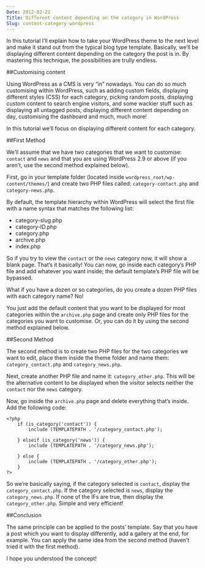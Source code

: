 ```yaml
---
Date: 2012-02-22
Title: Different content depending on the category in WordPress
Slug: content-category-wordpress
---
```


In this tutorial I’ll explain how to take your WordPress theme to the next level and make it stand out from the typical blog type template. Basically, we’ll be displaying different content depending on the category the post is in. By mastering this technique, the possibilities are trully endless.

##Customising content

Using WordPress as a CMS is very “in” nowadays. You can do so much customising within WordPress, such as adding custom fields, displaying different styles (CSS) for each category, picking random posts, displaying custom content to search engine visitors, and some wackier stuff such as displaying all untagged posts, displaying different content depending on day, customising the dashboard and much, much more!

In this tutorial we’ll focus on displaying different content for each category.

##First Method

We’ll assume that we have two categories that we want to customise: `contact` and `news` and that you are using WordPress 2.9 or above (if you aren’t, use the second method explained below).

First, go in your template folder (located inside `wordpress_root/wp-content/themes/`) and create two PHP files called:
`category-contact.php` and `category-news.php`.

By default, the template hierarchy within WordPress will select the first file with a name syntax that matches the following list:

* category-slug.php
* category-ID.php
* category.php
* archive.php
* index.php

So if you try to view the `contact` or the `news` category now, it will show a blank page. That’s it basically! You can now, go inside each category’s PHP file and add whatever you want inside; the default template’s PHP file will be bypassed.

What if you have a dozen or so categories, do you create a dozen PHP files with each category name? No!

You just add the default content that you want to be displayed for most categories within the `archive.php` page and create only PHP files for the categories you want to customise. Or, you can do it by using the second method explained below.

##Second Method

The second method is to create two PHP files for the two categories we want to edit, place them inside the theme folder and name them: `category_contact.php` and `category_news.php`.

Next, create another PHP file and name it: `category_other.php`. This will be the alternative content to be displayed when the visitor selects neither the `contact` nor the `news` category.

Now, go inside the `archive.php` page and delete everything that’s inside. Add the following code:

	<?php
		if (is_category('contact')) {
			include (TEMPLATEPATH . '/category_contact.php');

		} elseif (is_category('news')) {
			include (TEMPLATEPATH . '/category_news.php');

		} else {
			include (TEMPLATEPATH . '/category_other.php');
		} 
	?>

So we’re basically saying, if the category selected is `contact`, display the `category_contact.php`. If the category selected is `news`, display the `category_news.php`. If none of the IFs are true, then display the `category_other.php`. Simple and very efficient!

##Conclusion

The same principle can be applied to the posts’ template. Say that you have a post which you want to display differently, add a gallery at the end, for example. You can apply the same idea from the second method (haven’t tried it with the first method).

I hope you understood the concept!